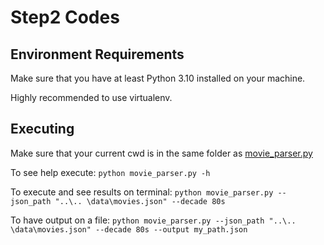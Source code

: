 # Step2 Codes
## Environment Requirements
Make sure that you have at least Python 3.10 installed on your machine.

Highly recommended to use virtualenv.

## Executing
Make sure that your current cwd is in the same folder as [movie_parser.py](movie_parser.py) 

To see help execute: `python movie_parser.py -h`

To execute and see results on terminal: `python movie_parser.py --json_path "..\..
\data\movies.json" --decade 80s`

To have output on a file: `python movie_parser.py --json_path "..\..
\data\movies.json" --decade 80s --output my_path.json`


